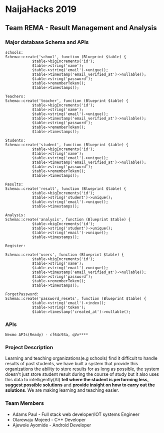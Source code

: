 # NaijaHacks 2019

## Team REMA - Result Management and Analysis

### Major database Schema and APIs

````
schools:
Schema::create('school', function (Blueprint $table) {
            $table->bigIncrements('id');
            $table->string('name');
            $table->string('email')->unique();
            $table->timestamp('email_verified_at')->nullable();
            $table->string('password');
            $table->rememberToken();
            $table->timestamps();

````

````
Teachers:
Schema::create('teacher', function (Blueprint $table) {
            $table->bigIncrements('id');
            $table->string('name');
            $table->string('email')->unique();
            $table->timestamp('email_verified_at')->nullable();
            $table->string('password');
            $table->rememberToken();
            $table->timestamps();

````

````
Students:
Schema::create('student', function (Blueprint $table) {
            $table->bigIncrements('id');
            $table->string('name');
            $table->string('email')->unique();
            $table->timestamp('email_verified_at')->nullable();
            $table->string('password');
            $table->rememberToken();
            $table->timestamps();

````

````
Results:
Schema::create('result', function (Blueprint $table) {
            $table->bigIncrements('id');
            $table->string('student')->unique();
            $table->string('email')->unique();
            $table->timestamps();
````

````
Analysis:
Schema::create('analysis', function (Blueprint $table) {
            $table->bigIncrements('id');
            $table->string('student')->unique();
            $table->string('email')->unique();
            $table->timestamps();
````

````
Register:

Schema::create('users', function (Blueprint $table) {
            $table->bigIncrements('id');
            $table->string('name');
            $table->string('email')->unique();
            $table->timestamp('email_verified_at')->nullable();
            $table->string('password');
            $table->rememberToken();
            $table->timestamps();

````

````
ForgetPassword: 
Schema::create('password_resets', function (Blueprint $table) {
            $table->string('email')->index();
            $table->string('token');
            $table->timestamp('created_at')->nullable();

````

### APIs

````
Nexmo APIs(Ready) - cf64c93a, qVv****

````



### Project Description
 Learning and teaching organizations(e.g schools) find it difficult to handle results of past students, we have built a system that provide this organizations the ability to store results for as long as possible, the system doesn't just store student result during the course of study but it also uses this data to intelligently(AI) **tell where the student is performing less**, **suggest possible solutions** and **provide insight on how to carry out the solutions**. We are making learning and teaching easier.



### Team Members
* Adams Paul - Full stack web developer/IOT systems Engineer
* Olarewaju Mojeed - C++ Developer
* Ajewole Ayomide - Android Developer
